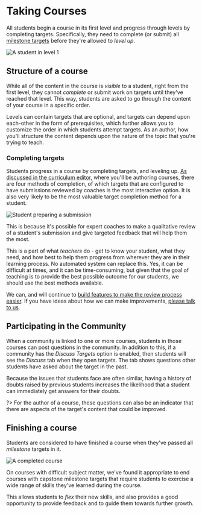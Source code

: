 # Taking Courses

All students begin a course in its first level and progress through levels by completing targets. Specifically, they need to complete (or submit) all [milestone targets](/targets?id=milestone-targets) before they're allowed to _level up_.

![A student in level 1](https://res.cloudinary.com/sv-co/image/upload/v1574413997/pupilfirst_documentation/taking_courses/student_curriculum_l1_vsiipg.png)

## Structure of a course

While all of the content in the course is _visible_ to a student, right from the first level, they cannot _complete_ or submit work on targets until they've reached that level. This way, students are asked to go through the content of your course in a specific order.

Levels can contain targets that are optional, and targets can depend upon each-other in the form of prerequisites, which further allows you to customize the order in which students attempt targets. As an author, how you'll structure the content depends upon the nature of the topic that you're trying to teach.

### Completing targets

Students progress in a course by completing targets, and leveling up. [As discussed in the curriculum editor](/curriculum_editor?id=setting-the-method-of-completion), where you'll be authoring courses, there are four methods of completion, of which targets that are configured to have submissions reviewed by coaches is the most interactive option. It is also very likely to be the most valuable target completion method for a student.

![Student preparing a submission](https://res.cloudinary.com/sv-co/image/upload/v1574582893/pupilfirst_documentation/taking_courses/create_submission_kj16o8.png)

This is because it's possible for expert coaches to make a qualitative review of a student's submission and give targeted feedback that will help them the most.

This is a part of what _teachers_ do - get to know your student, what they need, and how best to help them progress from wherever they are in their learning process. No automated system can replace this. Yes, it can be difficult at times, and it can be time-consuming, but given that the goal of teaching is to provide the best possible outcome for our students, we should use the best methods available.

We can, and will continue to [build features to make the review process easier](/reviewing_submissions?id=review-checklist). If you have ideas about how we can make improvements, [please talk to us](mailto:support@pupilfirst.com).

## Participating in the Community

When a community is linked to one or more courses, students in those courses can post questions in the community. In addition to this, if a community has the _Discuss Targets_ option is enabled, then students will see the _Discuss_ tab when they open targets. The tab shows questions other students have asked about the target in the past.

Because the issues that students face are often similar, having a history of doubts raised by previous students increases the likelihood that a student can immediately get answers for their doubts.

?> For the author of a course, these questions can also be an indicator that there are aspects of the target's content that could be improved.

## Finishing a course

Students are considered to have finished a course when they've passed all _milestone_ targets in it.

![A completed course](https://res.cloudinary.com/sv-co/image/upload/v1574423330/pupilfirst_documentation/taking_courses/course_complete_vtvncc.png)

On courses with difficult subject matter, we've found it appropriate to end courses with capstone milestone targets that require students to exercise a wide range of skills they've learned during the course.

This allows students to _flex_ their new skills, and also provides a good opportunity to provide feedback and to guide them towards further growth.
